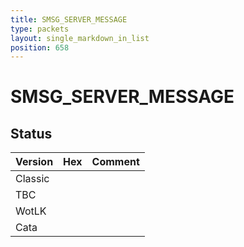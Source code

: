 ```yaml
---
title: SMSG_SERVER_MESSAGE
type: packets
layout: single_markdown_in_list
position: 658
---
```


# SMSG_SERVER_MESSAGE

## Status

Version | Hex | Comment
---------- | ---------- | ---------- 
Classic |  |  
TBC |  |  
WotLK |  |  
Cata |  |  
